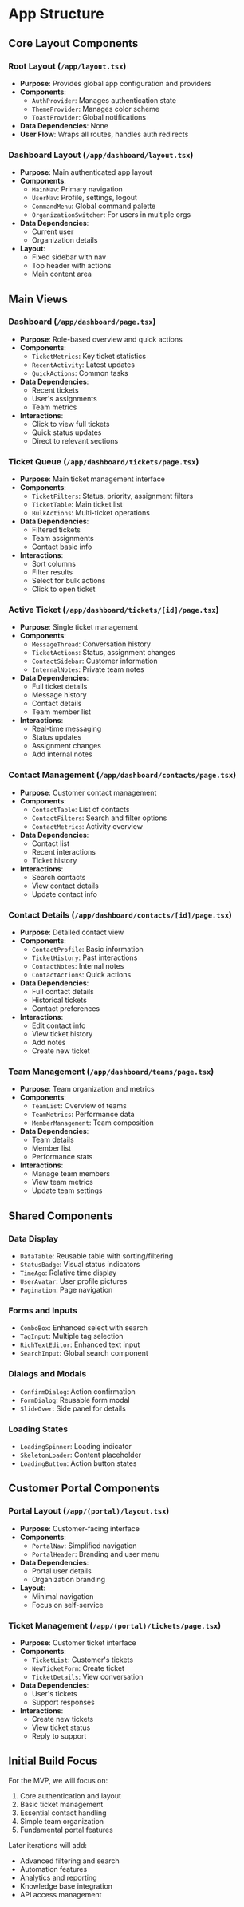 # App Structure

## Core Layout Components

### Root Layout (`/app/layout.tsx`)
- **Purpose**: Provides global app configuration and providers
- **Components**:
  - `AuthProvider`: Manages authentication state
  - `ThemeProvider`: Manages color scheme
  - `ToastProvider`: Global notifications
- **Data Dependencies**: None
- **User Flow**: Wraps all routes, handles auth redirects

### Dashboard Layout (`/app/dashboard/layout.tsx`)
- **Purpose**: Main authenticated app layout
- **Components**:
  - `MainNav`: Primary navigation
  - `UserNav`: Profile, settings, logout
  - `CommandMenu`: Global command palette
  - `OrganizationSwitcher`: For users in multiple orgs
- **Data Dependencies**: 
  - Current user
  - Organization details
- **Layout**: 
  - Fixed sidebar with nav
  - Top header with actions
  - Main content area

## Main Views

### Dashboard (`/app/dashboard/page.tsx`)
- **Purpose**: Role-based overview and quick actions
- **Components**:
  - `TicketMetrics`: Key ticket statistics
  - `RecentActivity`: Latest updates
  - `QuickActions`: Common tasks
- **Data Dependencies**:
  - Recent tickets
  - User's assignments
  - Team metrics
- **Interactions**:
  - Click to view full tickets
  - Quick status updates
  - Direct to relevant sections

### Ticket Queue (`/app/dashboard/tickets/page.tsx`)
- **Purpose**: Main ticket management interface
- **Components**:
  - `TicketFilters`: Status, priority, assignment filters
  - `TicketTable`: Main ticket list
  - `BulkActions`: Multi-ticket operations
- **Data Dependencies**:
  - Filtered tickets
  - Team assignments
  - Contact basic info
- **Interactions**:
  - Sort columns
  - Filter results
  - Select for bulk actions
  - Click to open ticket

### Active Ticket (`/app/dashboard/tickets/[id]/page.tsx`)
- **Purpose**: Single ticket management
- **Components**:
  - `MessageThread`: Conversation history
  - `TicketActions`: Status, assignment changes
  - `ContactSidebar`: Customer information
  - `InternalNotes`: Private team notes
- **Data Dependencies**:
  - Full ticket details
  - Message history
  - Contact details
  - Team member list
- **Interactions**:
  - Real-time messaging
  - Status updates
  - Assignment changes
  - Add internal notes

### Contact Management (`/app/dashboard/contacts/page.tsx`)
- **Purpose**: Customer contact management
- **Components**:
  - `ContactTable`: List of contacts
  - `ContactFilters`: Search and filter options
  - `ContactMetrics`: Activity overview
- **Data Dependencies**:
  - Contact list
  - Recent interactions
  - Ticket history
- **Interactions**:
  - Search contacts
  - View contact details
  - Update contact info

### Contact Details (`/app/dashboard/contacts/[id]/page.tsx`)
- **Purpose**: Detailed contact view
- **Components**:
  - `ContactProfile`: Basic information
  - `TicketHistory`: Past interactions
  - `ContactNotes`: Internal notes
  - `ContactActions`: Quick actions
- **Data Dependencies**:
  - Full contact details
  - Historical tickets
  - Contact preferences
- **Interactions**:
  - Edit contact info
  - View ticket history
  - Add notes
  - Create new ticket

### Team Management (`/app/dashboard/teams/page.tsx`)
- **Purpose**: Team organization and metrics
- **Components**:
  - `TeamList`: Overview of teams
  - `TeamMetrics`: Performance data
  - `MemberManagement`: Team composition
- **Data Dependencies**:
  - Team details
  - Member list
  - Performance stats
- **Interactions**:
  - Manage team members
  - View team metrics
  - Update team settings

## Shared Components

### Data Display
- `DataTable`: Reusable table with sorting/filtering
- `StatusBadge`: Visual status indicators
- `TimeAgo`: Relative time display
- `UserAvatar`: User profile pictures
- `Pagination`: Page navigation

### Forms and Inputs
- `ComboBox`: Enhanced select with search
- `TagInput`: Multiple tag selection
- `RichTextEditor`: Enhanced text input
- `SearchInput`: Global search component

### Dialogs and Modals
- `ConfirmDialog`: Action confirmation
- `FormDialog`: Reusable form modal
- `SlideOver`: Side panel for details

### Loading States
- `LoadingSpinner`: Loading indicator
- `SkeletonLoader`: Content placeholder
- `LoadingButton`: Action button states

## Customer Portal Components

### Portal Layout (`/app/(portal)/layout.tsx`)
- **Purpose**: Customer-facing interface
- **Components**:
  - `PortalNav`: Simplified navigation
  - `PortalHeader`: Branding and user menu
- **Data Dependencies**:
  - Portal user details
  - Organization branding
- **Layout**:
  - Minimal navigation
  - Focus on self-service

### Ticket Management (`/app/(portal)/tickets/page.tsx`)
- **Purpose**: Customer ticket interface
- **Components**:
  - `TicketList`: Customer's tickets
  - `NewTicketForm`: Create ticket
  - `TicketDetails`: View conversation
- **Data Dependencies**:
  - User's tickets
  - Support responses
- **Interactions**:
  - Create new tickets
  - View ticket status
  - Reply to support

## Initial Build Focus
For the MVP, we will focus on:
1. Core authentication and layout
2. Basic ticket management
3. Essential contact handling
4. Simple team organization
5. Fundamental portal features

Later iterations will add:
- Advanced filtering and search
- Automation features
- Analytics and reporting
- Knowledge base integration
- API access management 
